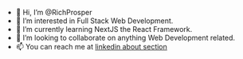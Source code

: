 - 👋 Hi, I’m @RichProsper
- 👀 I’m interested in Full Stack Web Development.
- 🌱 I’m currently learning NextJS the React Framework.
- 💞️ I’m looking to collaborate on anything Web Development related.
- 📫 You can reach me at [linkedin about section](https://www.linkedin.com/in/rich-prosper-csm-82107b196/)

<!---
RichProsper/RichProsper is a ✨ special ✨ repository because its `README.md` (this file) appears on your GitHub profile.
You can click the Preview link to take a look at your changes.
--->
